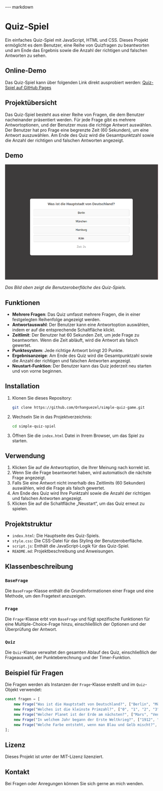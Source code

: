 
--- markdown
# Quiz-Spiel

Ein einfaches Quiz-Spiel mit JavaScript, HTML und CSS. Dieses Projekt ermöglicht es dem Benutzer, eine Reihe von Quizfragen zu beantworten und am Ende das Ergebnis sowie die Anzahl der richtigen und falschen Antworten zu sehen.

## Online-Demo

Das Quiz-Spiel kann über folgenden Link direkt ausprobiert werden:
[Quiz-Spiel auf GitHub Pages](https://orhanguezel.github.io/simple-quiz-game/)

## Projektübersicht

Das Quiz-Spiel besteht aus einer Reihe von Fragen, die dem Benutzer nacheinander präsentiert werden. Für jede Frage gibt es mehrere Antwortoptionen, und der Benutzer muss die richtige Antwort auswählen. Der Benutzer hat pro Frage eine begrenzte Zeit (60 Sekunden), um eine Antwort auszuwählen. Am Ende des Quiz wird die Gesamtpunktzahl sowie die Anzahl der richtigen und falschen Antworten angezeigt.

## Demo

![Quiz-Spiel Bildschirm](./img.png)

*Das Bild oben zeigt die Benutzeroberfläche des Quiz-Spiels.*

## Funktionen

- **Mehrere Fragen**: Das Quiz umfasst mehrere Fragen, die in einer festgelegten Reihenfolge angezeigt werden.
- **Antwortauswahl**: Der Benutzer kann eine Antwortoption auswählen, indem er auf die entsprechende Schaltfläche klickt.
- **Zeitlimit**: Der Benutzer hat 60 Sekunden Zeit, um jede Frage zu beantworten. Wenn die Zeit abläuft, wird die Antwort als falsch gewertet.
- **Punktesystem**: Jede richtige Antwort bringt 20 Punkte.
- **Ergebnisanzeige**: Am Ende des Quiz wird die Gesamtpunktzahl sowie die Anzahl der richtigen und falschen Antworten angezeigt.
- **Neustart-Funktion**: Der Benutzer kann das Quiz jederzeit neu starten und von vorne beginnen.

## Installation

1. Klonen Sie dieses Repository:
   ```bash
   git clone https://github.com/Orhanguezel/simple-quiz-game.git
   ```
2. Wechseln Sie in das Projektverzeichnis:
   ```bash
   cd simple-quiz-spiel
   ```
3. Öffnen Sie die `index.html` Datei in Ihrem Browser, um das Spiel zu starten.

## Verwendung

1. Klicken Sie auf die Antwortoption, die Ihrer Meinung nach korrekt ist.
2. Wenn Sie die Frage beantwortet haben, wird automatisch die nächste Frage angezeigt.
3. Falls Sie eine Antwort nicht innerhalb des Zeitlimits (60 Sekunden) auswählen, wird die Frage als falsch gewertet.
4. Am Ende des Quiz wird Ihre Punktzahl sowie die Anzahl der richtigen und falschen Antworten angezeigt.
5. Klicken Sie auf die Schaltfläche „Neustart“, um das Quiz erneut zu spielen.

## Projektstruktur

- `index.html`: Die Hauptseite des Quiz-Spiels.
- `style.css`: Die CSS-Datei für das Styling der Benutzeroberfläche.
- `script.js`: Enthält die JavaScript-Logik für das Quiz-Spiel.
- `README.md`: Projektbeschreibung und Anweisungen.

## Klassenbeschreibung

### `BaseFrage`

Die `BaseFrage`-Klasse enthält die Grundinformationen einer Frage und eine Methode, um den Fragetext anzuzeigen.

### `Frage`

Die `Frage`-Klasse erbt von `BaseFrage` und fügt spezifische Funktionen für eine Multiple-Choice-Frage hinzu, einschließlich der Optionen und der Überprüfung der Antwort.

### `Quiz`

Die `Quiz`-Klasse verwaltet den gesamten Ablauf des Quiz, einschließlich der Frageauswahl, der Punkteberechnung und der Timer-Funktion.

## Beispiel für Fragen

Die Fragen werden als Instanzen der `Frage`-Klasse erstellt und im `Quiz`-Objekt verwendet:

```javascript
const fragen = [
    new Frage("Was ist die Hauptstadt von Deutschland?", ["Berlin", "München", "Hamburg", "Köln"], 0),
    new Frage("Welches ist die kleinste Primzahl?", ["0", "1", "2", "3"], 2),
    new Frage("Welcher Planet ist der Erde am nächsten?", ["Mars", "Venus", "Jupiter", "Saturn"], 1),
    new Frage("In welchem Jahr begann der Erste Weltkrieg?", ["1912", "1914", "1918", "1920"], 1),
    new Frage("Welche Farbe entsteht, wenn man Blau und Gelb mischt?", ["Grün", "Lila", "Braun", "Orange"], 0),
];
```

## Lizenz

Dieses Projekt ist unter der MIT-Lizenz lizenziert.

## Kontakt

Bei Fragen oder Anregungen können Sie sich gerne an mich wenden.
```
